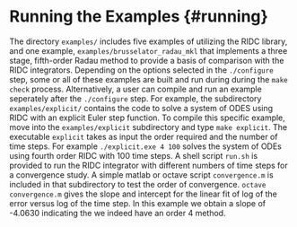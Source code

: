 # Running the Examples                                                                  {#running}

The directory `examples/` includes five examples of utilizing the RIDC
library, and one example, `examples/brusselator_radau_mkl` that
implements a three stage, fifth-order Radau method to provide a basis
of comparison with the RIDC integrators.  Depending on the options
selected in the `./configure` step, some or all of these examples are
built and run during during the `make check` process.  Alternatively,
a user can compile and run an example seperately after the
`./configure` step.  For example, the subdirectory
`examples/explicit/` contains the code to solve a system of ODES using
RIDC with an explicit Euler step function.  To compile this specific
example, move into the `examples/explicit` subdirectory and type `make
explicit`.  The executable `explicit` takes as input the order
required and the number of time steps. For example `./explicit.exe 4
100` solves the system of ODEs using fourth order RIDC with 100 time
steps.  A shell script `run.sh` is provided to run the RIDC integrator
with different numbers of time steps for a convergence study.  A
simple matlab or octave script `convergence.m` is included in that
subdirectory to test the order of convergence.  `octave
convergence.m` gives the slope and intercept for the linear fit of log
of the error versus log of the time step.  In this example we obtain a
slope of -4.0630 indicating the we indeed have an order 4 method.

